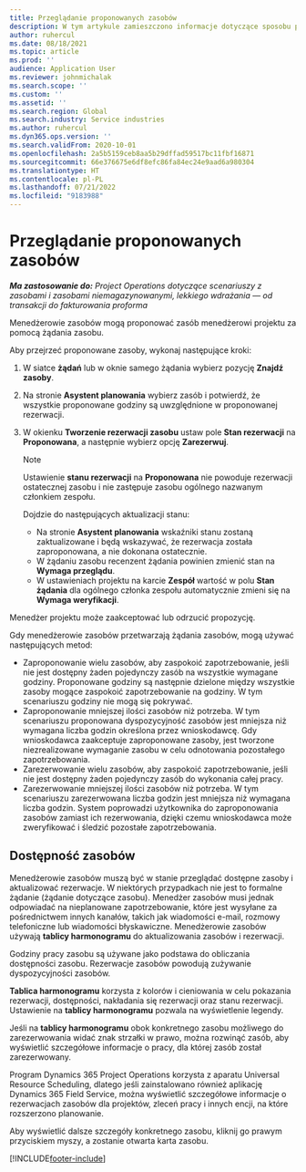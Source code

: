 ```yaml
---
title: Przeglądanie proponowanych zasobów
description: W tym artykule zamieszczono informacje dotyczące sposobu proponowania zasobów do projektu.
author: ruhercul
ms.date: 08/18/2021
ms.topic: article
ms.prod: ''
audience: Application User
ms.reviewer: johnmichalak
ms.search.scope: ''
ms.custom: ''
ms.assetid: ''
ms.search.region: Global
ms.search.industry: Service industries
ms.author: ruhercul
ms.dyn365.ops.version: ''
ms.search.validFrom: 2020-10-01
ms.openlocfilehash: 2a5b5159ceb8aa5b29dffad59517bc11fbf16871
ms.sourcegitcommit: 66e376675e6df8efc86fa84ec24e9aad6a980304
ms.translationtype: HT
ms.contentlocale: pl-PL
ms.lasthandoff: 07/21/2022
ms.locfileid: "9183988"
---
```

# <a name="review-proposed-resources"></a>Przeglądanie proponowanych zasobów

_**Ma zastosowanie do:** Project Operations dotyczące scenariuszy z zasobami i zasobami niemagazynowanymi, lekkiego wdrażania — od transakcji do fakturowania proforma_

Menedżerowie zasobów mogą proponować zasób menedżerowi projektu za pomocą żądania zasobu.

Aby przejrzeć proponowane zasoby, wykonaj następujące kroki:

1. W siatce **żądań** lub w oknie samego żądania wybierz pozycję **Znajdź zasoby**.
2. Na stronie **Asystent planowania** wybierz zasób i potwierdź, że wszystkie proponowane godziny są uwzględnione w proponowanej rezerwacji.
3. W okienku **Tworzenie rezerwacji zasobu** ustaw pole **Stan rezerwacji** na **Proponowana**, a następnie wybierz opcję **Zarezerwuj**.

    > [!NOTE]
    > Ustawienie **stanu rezerwacji** na **Proponowana** nie powoduje rezerwacji ostatecznej zasobu i nie zastępuje zasobu ogólnego nazwanym członkiem zespołu.

    Dojdzie do następujących aktualizacji stanu:

    - Na stronie **Asystent planowania** wskaźniki stanu zostaną zaktualizowane i będą wskazywać, że rezerwacja została zaproponowana, a nie dokonana ostatecznie.
    - W żądaniu zasobu recenzent żądania powinien zmienić stan na **Wymaga przeglądu**.
    - W ustawieniach projektu na karcie **Zespół** wartość w polu **Stan żądania** dla ogólnego członka zespołu automatycznie zmieni się na **Wymaga weryfikacji**.

Menedżer projektu może zaakceptować lub odrzucić propozycję.

Gdy menedżerowie zasobów przetwarzają żądania zasobów, mogą używać następujących metod:

- Zaproponowanie wielu zasobów, aby zaspokoić zapotrzebowanie, jeśli nie jest dostępny żaden pojedynczy zasób na wszystkie wymagane godziny. Proponowane godziny są następnie dzielone między wszystkie zasoby mogące zaspokoić zapotrzebowanie na godziny. W tym scenariuszu godziny nie mogą się pokrywać.
- Zaproponowanie mniejszej ilości zasobów niż potrzeba. W tym scenariuszu proponowana dyspozycyjność zasobów jest mniejsza niż wymagana liczba godzin określona przez wnioskodawcę. Gdy wnioskodawca zaakceptuje zaproponowane zasoby, jest tworzone niezrealizowane wymaganie zasobu w celu odnotowania pozostałego zapotrzebowania.
- Zarezerwowanie wielu zasobów, aby zaspokoić zapotrzebowanie, jeśli nie jest dostępny żaden pojedynczy zasób do wykonania całej pracy.
- Zarezerwowanie mniejszej ilości zasobów niż potrzeba. W tym scenariuszu zarezerwowana liczba godzin jest mniejsza niż wymagana liczba godzin. System poprowadzi użytkownika do zaproponowania zasobów zamiast ich rezerwowania, dzięki czemu wnioskodawca może zweryfikować i śledzić pozostałe zapotrzebowania.

## <a name="resource-availability"></a>Dostępność zasobów

Menedżerowie zasobów muszą być w stanie przeglądać dostępne zasoby i aktualizować rezerwacje. W niektórych przypadkach nie jest to formalne żądanie (żądanie dotyczące zasobu). Menedżer zasobów musi jednak odpowiadać na nieplanowane zapotrzebowanie, które jest wysyłane za pośrednictwem innych kanałów, takich jak wiadomości e-mail, rozmowy telefoniczne lub wiadomości błyskawiczne. Menedżerowie zasobów używają **tablicy harmonogramu** do aktualizowania zasobów i rezerwacji.

Godziny pracy zasobu są używane jako podstawa do obliczania dostępności zasobu. Rezerwacje zasobów powodują zużywanie dyspozycyjności zasobów.

**Tablica harmonogramu** korzysta z kolorów i cieniowania w celu pokazania rezerwacji, dostępności, nakładania się rezerwacji oraz stanu rezerwacji. Ustawienie na **tablicy harmonogramu** pozwala na wyświetlenie legendy.

Jeśli na **tablicy harmonogramu** obok konkretnego zasobu możliwego do zarezerwowania widać znak strzałki w prawo, można rozwinąć zasób, aby wyświetlić szczegółowe informacje o pracy, dla której zasób został zarezerwowany.

Program Dynamics 365 Project Operations korzysta z aparatu Universal Resource Scheduling, dlatego jeśli zainstalowano również aplikację Dynamics 365 Field Service, można wyświetlić szczegółowe informacje o rezerwacjach zasobów dla projektów, zleceń pracy i innych encji, na które rozszerzono planowanie.

Aby wyświetlić dalsze szczegóły konkretnego zasobu, kliknij go prawym przyciskiem myszy, a zostanie otwarta karta zasobu.



[!INCLUDE[footer-include](../includes/footer-banner.md)]
